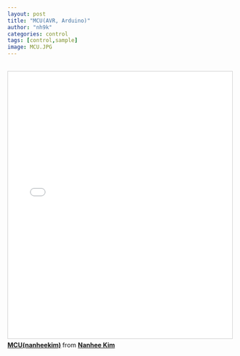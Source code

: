 ```yaml
---
layout: post
title: "MCU(AVR, Arduino)"
author: "nh9k"
categories: control
tags: [control,sample]
image: MCU.JPG
---
```

<br>
<iframe src="//www.slideshare.net/slideshow/embed_code/key/36fPKfPJwkeBq1" width="1000" height="600" frameborder="0" marginwidth="0" marginheight="0" scrolling="no" style="border:1px solid #CCC; border-width:1px; margin-bottom:5px; max-width: 100%;" allowfullscreen> </iframe>  
<div style="margin-bottom:5px"> <strong> <a href="//www.slideshare.net/ssuserf5270f/mcunanheekim" title="MCU(nanheekim)" target="_blank">MCU(nanheekim)</a> </strong> from <strong><a href="https://www.slideshare.net/ssuserf5270f" target="_blank">Nanhee Kim</a></strong> </div>  
<br>
<br>
<br>
<br>
<br>
<br>
